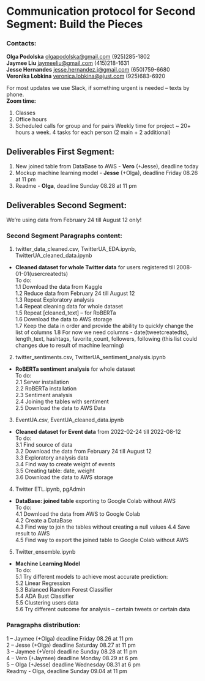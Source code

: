 # Communication protocol for Second Segment: Build the Pieces

### Contacts:
**Olga Podolska**	olgapodolska@gmail.com  	(925)285-1802   
**Jaymee Liu**		 jaymeeliu@gmail.com            (415)218-1631  
**Jesse Hernandes**	jesse.hernandez.j@gmail.com    	(650)759-6680  
**Veronika Lobkina**	veronica.lobkina@ajust.com   (925)683-6920  

For most updates we use Slack, if something urgent is needed – texts by phone.  
**Zoom time:**
1.	Classes
2.	Office hours
3.	Scheduled calls for group and for pairs
Weekly time for project ~ 20+ hours a week.
4 tasks for each person (2 main + 2 additional)
## Deliverables First Segment:
1. New joined table from DataBase to AWS - **Vero** (+Jesse), deadline today
2. Mockup machine learning model - **Jesse** (+Olga), deadline Friday 08.26 at 11 pm
3. Readme - **Olga**, deadline Sunday 08.28 at 11 pm

## Deliverables Second Segment:
We’re using data from February 24 till August 12 only!
### Second Segment Paragraphs content:

1.	twitter_data_cleaned.csv, TwitterUA_EDA.ipynb, TwitterUA_cleaned_data.ipynb   
- **Cleaned dataset for whole Twitter data** for users registered till 2008-01-01(usercreatedts)  
To do:  
1.1	Download the data from Kaggle  
1.2	Reduce data from February 24 till August 12  
1.3	Repeat Exploratory analysis  
1.4	Repeat cleaning data for whole dataset  
1.5	Repeat [cleaned_text] – for RoBERTa  
1.6	Download the data to AWS storage  
1.7	Keep the data in order and provide the ability to quickly change the list of columns
1.8	For now we need columns - date(tweetcreatedts), length_text, hashtags, favorite_count, followers, following (this list could changes due to result of machine learning)  


2.	twitter_sentiments.csv, TwitterUA_sentiment_analysis.ipynb  
 - **RoBERTa sentiment analysis** for whole dataset  
To do:  
2.1	Server installation  
2.2	RoBERTa installation  
2.3	Sentiment analysis  
2.4	Joining the tables with sentiment  
2.5	Download the data to AWS Data   

3.	EventUA.csv, EventUA_cleaned_data.ipynb  
- **Cleaned dataset for Event data** from 2022-02-24 till 2022-08-12  
To do:  
3.1	Find source of data  
3.2	Download the data from February 24 till August 12  
3.3	Exploratory analysis data  
3.4	Find way to create weight of events  
3.5	Creating table: date, weight  
3.6	Download the data to AWS storage  

4.	Twitter ETL.ipynb, pgAdmin  
- **DataBase: joined table** exporting to Google Colab without AWS  
To do:  
4.1	Download the data from AWS to Google Colab  
4.2	Create a DataBase  
4.3	Find way to join the tables without creating a null values 
4.4	Save result to AWS  
4.5	Find way to export the joined table to Google Colab without AWS  

5.	Twitter_ensemble.ipynb  
- **Machine Learning Model**   
To do:  
5.1	Try different models to achieve most accurate prediction:  
5.2	Linear Regression  
5.3	Balanced Random Forest Classifier  
5.4	ADA Bust Classifier  
5.5	Clustering users data  
5.6	Try different outcome for analysis – certain tweets or certain data  

### Paragraphs distribution:  
1 – Jaymee  (+Olga) deadline Friday 08.26 at 11 pm  
2 – Jesse   (+Olga) deadline Saturday 08.27 at 11 pm  
3 – Jaymee  (+Vero) deadline Sunday 08.28 at 11 pm  
4 – Vero    (+Jaymee) deadline Monday 08.29 at 6 pm  
5 – Olga    (+Jesse) deadline Wednesday 08.31 at 6 pm  
Readmy - Olga, deadline Sunday 09.04 at 11 pm  
